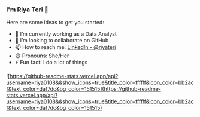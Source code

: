 ### I'm Riya Teri 👋

Here are some ideas to get you started:

- 🔭 I’m currently working as a Data Analyst
- 👯 I’m looking to collaborate on GitHub
- 📫 How to reach me: [LinkedIn - @riyateri](https://www.linkedin.com/in/riyateri/)
- 😄 Pronouns: She/Her
- ⚡ Fun fact: I do a lot of things



![https://github-readme-stats.vercel.app/api?username=riya0108&&show_icons=true&title_color=ffffff&icon_color=bb2acf&text_color=daf7dc&bg_color=151515](https://github-readme-stats.vercel.app/api?username=riya0108&&show_icons=true&title_color=ffffff&icon_color=bb2acf&text_color=daf7dc&bg_color=151515)
